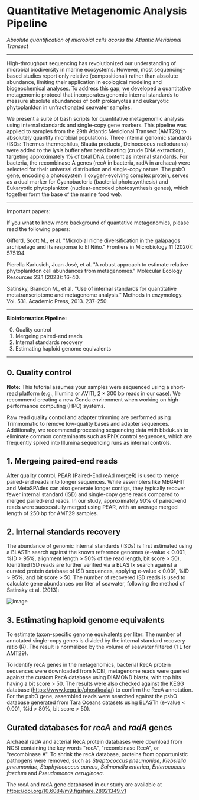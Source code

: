 # Quantitative Metagenomic Analysis Pipeline
_Absolute quantification of microbial cells acorss the Atlantic Meridional Transect_

---

High-throughput sequencing has revolutionized our understanding of microbial biodiversity in marine ecosystems. However, most sequencing-based studies report only relative (compositional) rather than absolute abundance, limiting their application in ecological modeling and biogeochemical analyses. To address this gap, we developed a quantitative metagenomic protocol that incorporates genomic internal standards to measure absolute abundances of both prokaryotes and eukaryotic phytoplankton in unfractionated seawater samples.

We present a suite of bash scripts for quantitative metagenomic analysis using internal standards and single-copy gene markers. This pipeline was applied to samples from the 29th Atlantic Meridional Transect (AMT29) to absolutely quantify microbial populations. Three internal genomic standards (ISDs: Thermus thermophilus, Blautia producta, Deinococcus radiodurans) were added to the lysis buffer after bead beating (crude DNA extraction), targeting approximately 1% of total DNA content as internal standards. For bacteria, the recombinase A genes (recA in bacteria, radA in archaea) were selected for their universal distribution and single-copy nature. The psbO gene, encoding a photosystem II oxygen-evolving complex protein, serves as a dual marker for Cyanobacteria (bacterial photosynthesis) and Eukaryotic phytoplankton (nuclear-encoded photosynthesis genes), which together form the base of the marine food web.

---

Important papers:

If you wnat to know more background of quantative metagenomics, please read the following papers:

Gifford, Scott M., et al. "Microbial niche diversification in the galápagos archipelago and its response to El Niño." Frontiers in Microbiology 11 (2020): 575194.

Pierella Karlusich, Juan José, et al. "A robust approach to estimate relative phytoplankton cell abundances from metagenomes." Molecular Ecology Resources 23.1 (2023): 16-40.

Satinsky, Brandon M., et al. "Use of internal standards for quantitative metatranscriptome and metagenome analysis." Methods in enzymology. Vol. 531. Academic Press, 2013. 237-250.

---

**Bioinformatics Pipeline:**

0. Quality control
1. Mergeing paired-end reads
2. Internal standards recovery
3. Estimating haploid genome equivalents

---

## 0. Quality control

**Note:** This tutorial assumes your samples were sequenced using a short-read platform (e.g., Illumina or AVITI, 2 × 300 bp reads in our case). We recommend creating a new Conda environment when working on high-performance computing (HPC) systems.

Raw read quality control and adapter trimming are performed using Trimmomatic to remove low-quality bases and adapter sequences. Additionally, we recommend processing sequencing data with bbduk.sh to eliminate common contaminants such as PhiX control sequences, which are frequently spiked into Illumina sequencing runs as internal controls.


## 1. Mergeing paired-end reads

After quality control, PEAR (Paired-End reAd mergeR) is used to merge paired-end reads into longer sequences. While assemblers like MEGAHIT and MetaSPAdes can also generate longer contigs, they typically recover fewer internal standard (ISD) and single-copy gene reads compared to merged paired-end reads. In our study, approximately 90% of paired-end reads were successfully merged using PEAR, with an average merged length of 250 bp for AMT29 samples.

## 2. Internal standards recovery

The abundance of genomic internal standards (ISDs) is first estimated using a BLASTn search against the known reference genomes (e-value < 0.001, %ID > 95%, alignment length > 50% of the read length, bit score > 50). Identified ISD reads are further verified via a BLASTx search against a curated protein database of ISD sequences, applying e-value < 0.001, %ID > 95%, and bit score > 50. The number of recovered ISD reads is used to calculate gene abundances per liter of seawater, following the method of Satinsky et al. (2013):

![image](https://github.com/user-attachments/assets/db8dc973-7a69-48d0-aff0-a1ac71c65261)

## 3. Estimating haploid genome equivalents

To estimate taxon-specific genome equivalents per liter: The number of annotated single-copy genes is divided by the internal standard recovery ratio (R). The result is normalized by the volume of seawater filtered (1 L for AMT29).

To identify recA genes in the metagenomics, bacterial RecA protein sequences were downloaded from NCBI, metagenome reads were queried against the custom RecA database using DIAMOND blastx, with top hits having a bit score > 50. The results were also checked against the KEGG database (https://www.kegg.jp/ghostkoala/) to confirm the RecA annotation. For the psbO gene, assembled reads were searched against the psbO database generated from Tara Oceans datasets using BLASTn (e-value < 0.001, %id > 80%, bit score > 50).


## Curated databases for _recA_ and _radA_ genes

Archaeal radA and acterial RecA protein databases were download from  NCBI containing the key words "recA", "recombinase RecA", or "recombinase A". To shrink the recA database, proteins from opportunistic pathogens were removed, such as _Streptococcus pneumoniae_, _Klebsiella pneumoniae_, _Staphylococcus aureus_, _Salmonella enterica_, _Enterococcus faecium_ and _Pseudomonas aeruginosa_.

The recA and radA gene databased in our study are available at https://doi.org/10.6084/m9.figshare.28921349.v1

